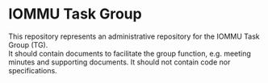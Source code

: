
# IOMMU Task Group

This repository represents an administrative repository for the IOMMU Task Group (TG).  
It should contain documents to facilitate the group function, e.g. meeting minutes and supporting documents.
It should not contain code nor specifications.

